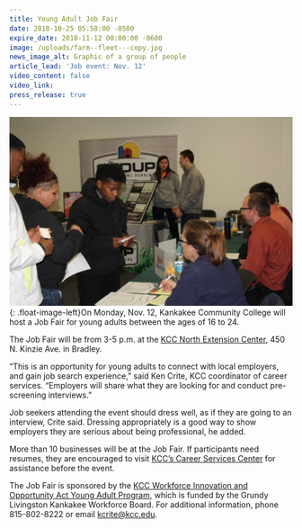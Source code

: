 ```yaml
---
title: Young Adult Job Fair
date: 2018-10-25 05:58:00 -0500
expire_date: 2018-11-12 00:00:00 -0600
image: /uploads/farm--fleet---copy.jpg
news_image_alt: Graphic of a group of people
article_lead: 'Job event: Nov. 12'
video_content: false
video_link:
press_release: true
---
```


![](/uploads/farm--fleet---copy-1.jpg){: .float-image-left}On Monday, Nov. 12, Kankakee Community College will host a Job Fair for young adults between the ages of 16 to 24.

The Job Fair will be from 3-5 p.m. at the [KCC North Extension Center](http://www.kcc.edu/nec), 450 N. Kinzie Ave. in Bradley.

“This is an opportunity for young adults to connect with local employers, and gain job search experience,” said Ken Crite, KCC coordinator of career services. “Employers will share what they are looking for and conduct pre-screening interviews.”

Job seekers attending the event should dress well, as if they are going to an interview, Crite said. Dressing appropriately is a good way to show employers they are serious about being professional, he added.

More than 10 businesses will be at the Job Fair. If participants need resumes, they are encouraged to visit [KCC’s Career Services Center](http://www.kcc.edu/coned/careerservices/Pages/default.aspx) for assistance before the event.

The Job Fair is sponsored by the [KCC Workforce Innovation and Opportunity Act Young Adult Program](http://www.kcc.edu/future/yaps/Pages/default.aspx), which is funded by the Grundy Livingston Kankakee Workforce Board. For additional information, phone 815-802-8222 or email [kcrite@kcc.edu](mailto:kcrite@kcc.edu).